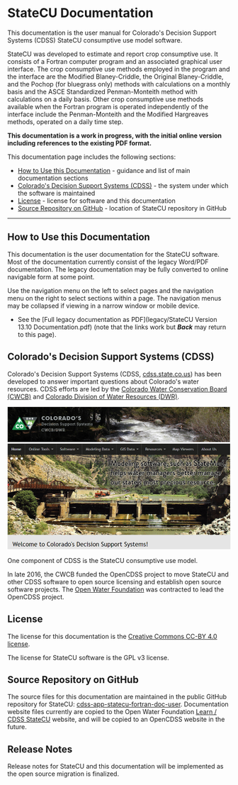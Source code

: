 # StateCU Documentation #

This documentation is the user manual for Colorado's Decision Support Systems (CDSS) StateCU consumptive use model software.

StateCU was developed to estimate and report crop consumptive use.
It consists of a Fortran computer program and an associated graphical user interface.
The crop consumptive use methods employed in the program and the interface are the Modified Blaney-Criddle,
the Original Blaney-Criddle, and the Pochop (for bluegrass only) methods
with calculations on a monthly basis and the ASCE Standardized Penman-Monteith method with
calculations on a daily basis. Other crop consumptive use methods available when the Fortran program
is operated independently of the interface include the Penman-Monteith and the Modified Hargreaves
methods, operated on a daily time step.

**This documentation is a work in progress, with the initial online version including references to the existing PDF format.**

This documentation page includes the following sections:

* [How to Use this Documentation](#how-to-use-this-documentation) - guidance and list of main documentation sections
* [Colorado's Decision Support Systems (CDSS)](#colorados-decision-support-systems-cdss) - the system under which the software is maintained
* [License](#license) - license for software and this documentation
* [Source Repository on GitHub](#source-repository-on-github) - location of StateCU repository in GitHub

------------

## How to Use this Documentation ##

This documentation is the user documentation for the StateCU software.
Most of the documentation currently consist of the legacy Word/PDF documentation. 
The legacy documentation may be fully converted to online navigable form at some point.

Use the navigation menu on the left to select pages and the navigation menu on the right
to select sections within a page.
The navigation menus may be collapsed if viewing in a narrow window or mobile device.

* See the [Full legacy documentation as PDF](legacy/StateCU Version 13.10 Documentation.pdf) (note that the links work
but ***Back*** may return to this page).

## Colorado's Decision Support Systems (CDSS) ##

Colorado's Decision Support Systems (CDSS, [cdss.state.co.us](http://cdss.state.co.us))
has been developed to answer important questions about Colorado's water resources.
CDSS efforts are led by the [Colorado Water Conservation Board (CWCB)](http://cwcb.state.co.us)
and [Colorado Division of Water Resources (DWR)](http://water.state.co.us).

![CDSS Website](index-images/CDSS-website.png)

One component of CDSS is the StateCU consumptive use model.

In late 2016, the CWCB funded the OpenCDSS project to move StateCU and other CDSS software to open source licensing
and establish open source software projects.
The [Open Water Foundation](http://openwaterfoundation.org) was contracted to lead the OpenCDSS project.

## License ##

The license for this documentation is the [Creative Commons CC-BY 4.0 license](https://creativecommons.org/licenses/by/4.0/).

The license for StateCU software is the GPL v3 license.

## Source Repository on GitHub ##

The source files for this documentation are maintained in the public GitHub repository for StateCU: [cdss-app-statecu-fortran-doc-user](https://github.com/OpenCDSS/cdss-app-statecu-fortran-doc-user).
Documentation website files currently are copied to the Open Water Foundation [Learn / CDSS StateCU](http://learn.openwaterfoundation.org/cdss-app-statecu-fortran-doc-user/) website,
and will be copied to an OpenCDSS website in the future.

## Release Notes ##

Release notes for StateCU and this documentation will be implemented as the open source migration is finalized.
